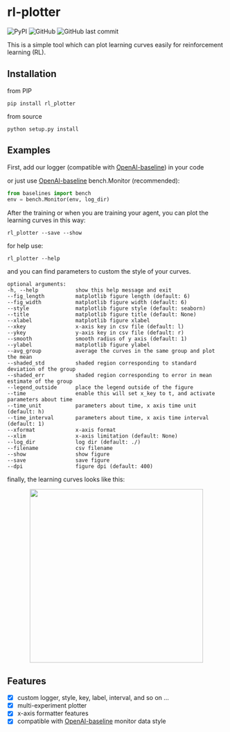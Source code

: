 # rl-plotter

![PyPI](https://img.shields.io/pypi/v/rl_plotter?style=flat-square) ![GitHub](https://img.shields.io/github/license/gxywy/rl-plotter?style=flat-square) ![GitHub last commit](https://img.shields.io/github/last-commit/gxywy/rl-plotter?style=flat-square)

 This is a simple tool which can plot learning curves easily for reinforcement learning (RL).

## Installation

from PIP

```
pip install rl_plotter
```

from source

```
python setup.py install
```

## Examples

First, add our logger (compatible with [OpenAI-baseline](https://github.com/openai/baselines)) in your code

or just use [OpenAI-baseline](https://github.com/openai/baselines) bench.Monitor (recommended):

```python
from baselines import bench
env = bench.Monitor(env, log_dir)
```

After the training or when you are training your agent, you can plot the learning curves in this way:

```
rl_plotter --save --show
```
for help use:
```
rl_plotter --help
```

and you can find  parameters to custom the style of your curves.

```
optional arguments:
-h, --help            show this help message and exit
--fig_length          matplotlib figure length (default: 6)
--fig_width           matplotlib figure width (default: 6)
--style               matplotlib figure style (default: seaborn)
--title               matplotlib figure title (default: None)
--xlabel              matplotlib figure xlabel
--xkey                x-axis key in csv file (default: l)
--ykey                y-axis key in csv file (default: r)
--smooth              smooth radius of y axis (default: 1)
--ylabel              matplotlib figure ylabel
--avg_group           average the curves in the same group and plot the mean
--shaded_std          shaded region corresponding to standard deviation of the group
--shaded_err          shaded region corresponding to error in mean estimate of the group
--legend_outside      place the legend outside of the figure
--time                enable this will set x_key to t, and activate parameters about time
--time_unit           parameters about time, x axis time unit (default: h)
--time_interval       parameters about time, x axis time interval (default: 1)
--xformat             x-axis format
--xlim                x-axis limitation (default: None)
--log_dir             log dir (default: ./)
--filename            csv filename
--show                show figure
--save                save figure
--dpi                 figure dpi (default: 400)
```

finally, the learning curves looks like this:
<div align="center"><img width="400" height="400" src="https://github.com/gxywy/rl-plotter/blob/master/imgs/figure_1.png?raw=true"/></div>

## Features
- [x] custom logger, style, key, label, interval, and so on ...
- [x] multi-experiment plotter
- [x] x-axis formatter features
- [x] compatible with [OpenAI-baseline](https://github.com/openai/baselines) monitor data style
